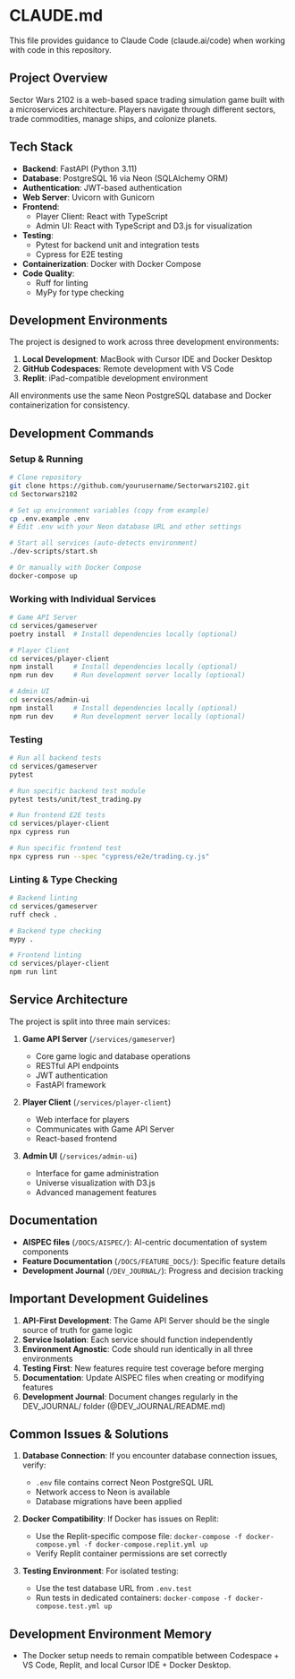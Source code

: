 # CLAUDE.md

This file provides guidance to Claude Code (claude.ai/code) when working with code in this repository.

## Project Overview

Sector Wars 2102 is a web-based space trading simulation game built with a microservices architecture. Players navigate through different sectors, trade commodities, manage ships, and colonize planets.

## Tech Stack

- **Backend**: FastAPI (Python 3.11)
- **Database**: PostgreSQL 16 via Neon (SQLAlchemy ORM)
- **Authentication**: JWT-based authentication
- **Web Server**: Uvicorn with Gunicorn
- **Frontend**: 
  - Player Client: React with TypeScript
  - Admin UI: React with TypeScript and D3.js for visualization
- **Testing**: 
  - Pytest for backend unit and integration tests
  - Cypress for E2E testing
- **Containerization**: Docker with Docker Compose
- **Code Quality**: 
  - Ruff for linting
  - MyPy for type checking

## Development Environments

The project is designed to work across three development environments:
1. **Local Development**: MacBook with Cursor IDE and Docker Desktop
2. **GitHub Codespaces**: Remote development with VS Code
3. **Replit**: iPad-compatible development environment

All environments use the same Neon PostgreSQL database and Docker containerization for consistency.

## Development Commands

### Setup & Running

```bash
# Clone repository
git clone https://github.com/yourusername/Sectorwars2102.git
cd Sectorwars2102

# Set up environment variables (copy from example)
cp .env.example .env
# Edit .env with your Neon database URL and other settings

# Start all services (auto-detects environment)
./dev-scripts/start.sh

# Or manually with Docker Compose
docker-compose up
```

### Working with Individual Services

```bash
# Game API Server
cd services/gameserver
poetry install  # Install dependencies locally (optional)

# Player Client
cd services/player-client
npm install     # Install dependencies locally (optional)
npm run dev     # Run development server locally (optional)

# Admin UI
cd services/admin-ui
npm install     # Install dependencies locally (optional)
npm run dev     # Run development server locally (optional)
```

### Testing

```bash
# Run all backend tests
cd services/gameserver
pytest

# Run specific backend test module
pytest tests/unit/test_trading.py

# Run frontend E2E tests
cd services/player-client
npx cypress run

# Run specific frontend test
npx cypress run --spec "cypress/e2e/trading.cy.js"
```

### Linting & Type Checking

```bash
# Backend linting
cd services/gameserver
ruff check .

# Backend type checking
mypy .

# Frontend linting
cd services/player-client
npm run lint
```

## Service Architecture

The project is split into three main services:

1. **Game API Server** (`/services/gameserver`)
   - Core game logic and database operations
   - RESTful API endpoints
   - JWT authentication
   - FastAPI framework

2. **Player Client** (`/services/player-client`)
   - Web interface for players
   - Communicates with Game API Server
   - React-based frontend

3. **Admin UI** (`/services/admin-ui`)
   - Interface for game administration
   - Universe visualization with D3.js
   - Advanced management features

## Documentation

- **AISPEC files** (`/DOCS/AISPEC/`): AI-centric documentation of system components
- **Feature Documentation** (`/DOCS/FEATURE_DOCS/`): Specific feature details
- **Development Journal** (`/DEV_JOURNAL/`): Progress and decision tracking

## Important Development Guidelines

1. **API-First Development**: The Game API Server should be the single source of truth for game logic
2. **Service Isolation**: Each service should function independently
3. **Environment Agnostic**: Code should run identically in all three environments
4. **Testing First**: New features require test coverage before merging
5. **Documentation**: Update AISPEC files when creating or modifying features
6. **Development Journal**: Document changes regularly in the DEV_JOURNAL/ folder (@DEV_JOURNAL/README.md)

## Common Issues & Solutions

1. **Database Connection**: If you encounter database connection issues, verify:
   - `.env` file contains correct Neon PostgreSQL URL
   - Network access to Neon is available
   - Database migrations have been applied

2. **Docker Compatibility**: If Docker has issues on Replit:
   - Use the Replit-specific compose file: `docker-compose -f docker-compose.yml -f docker-compose.replit.yml up`
   - Verify Replit container permissions are set correctly

3. **Testing Environment**: For isolated testing:
   - Use the test database URL from `.env.test`
   - Run tests in dedicated containers: `docker-compose -f docker-compose.test.yml up`

## Development Environment Memory

- The Docker setup needs to remain compatible between Codespace + VS Code, Replit, and local Cursor IDE + Docker Desktop.